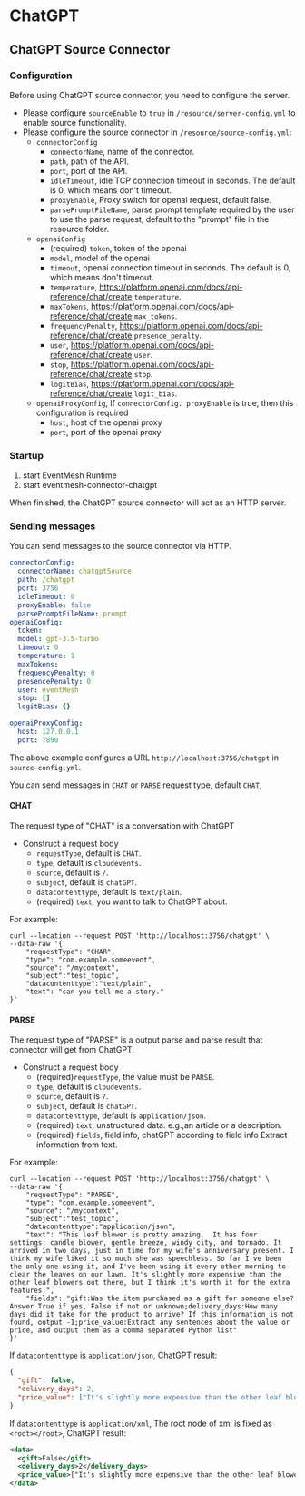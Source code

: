 # ChatGPT

## ChatGPT Source Connector

### Configuration

Before using ChatGPT source connector, you need to configure the server.
- Please configure `sourceEnable` to `true` in `/resource/server-config.yml` to enable source functionality.
- Please configure the source connector in `/resource/source-config.yml`:
  - `connectorConfig`
    - `connectorName`, name of the connector.
    - `path`, path of the API.
    - `port`, port of the API.
    - `idleTimeout`, idle TCP connection timeout in seconds. The default is 0, which means don't timeout.
    - `proxyEnable`, Proxy switch for openai request, default false.
    - `parsePromptFileName`, parse prompt template required by the user to use the parse request, default to the "prompt" file in the resource folder.
  - `openaiConfig`
    - (required) `token`, token of the openai
    - `model`, model of the openai
    - `timeout`, openai connection timeout in seconds. The default is 0, which means don't timeout.
    - `temperature`, https://platform.openai.com/docs/api-reference/chat/create `temperature`.
    - `maxTokens`, https://platform.openai.com/docs/api-reference/chat/create `max_tokens`.
    - `frequencyPenalty`, https://platform.openai.com/docs/api-reference/chat/create `presence_penalty`.
    - `user`,  https://platform.openai.com/docs/api-reference/chat/create `user`.
    - `stop`, https://platform.openai.com/docs/api-reference/chat/create `stop`.
    - `logitBias`, https://platform.openai.com/docs/api-reference/chat/create `logit_bias`.
  - `openaiProxyConfig`, If `connectorConfig. proxyEnable` is true, then this configuration is required
    - `host`, host of the openai proxy
    - `port`, port of the openai proxy

### Startup

1. start EventMesh Runtime
2. start eventmesh-connector-chatgpt

When finished, the ChatGPT source connector will act as an HTTP server.

### Sending messages

You can send messages to the source connector via HTTP.

```yaml
connectorConfig:
  connectorName: chatgptSource
  path: /chatgpt
  port: 3756
  idleTimeout: 0
  proxyEnable: false
  parsePromptFileName: prompt
openaiConfig:
  token:
  model: gpt-3.5-turbo
  timeout: 0
  temperature: 1
  maxTokens:
  frequencyPenalty: 0
  presencePenalty: 0
  user: eventMesh
  stop: []
  logitBias: {}

openaiProxyConfig:
  host: 127.0.0.1
  port: 7890
```

The above example configures a URL `http://localhost:3756/chatgpt` in `source-config.yml`.

You can send messages in `CHAT` or `PARSE` request type, default `CHAT`,

#### CHAT

The request type of "CHAT" is a conversation with ChatGPT

- Construct a request body
  - `requestType`, default is `CHAT`.
  - `type`, default is `cloudevents`.
  - `source`, default is `/`.
  - `subject`, default is `chatGPT`.
  - `datacontenttype`, default is `text/plain`.
  - (required) `text`, you want to talk to ChatGPT about.

For example:
```shell
curl --location --request POST 'http://localhost:3756/chatgpt' \
--data-raw '{
    "requestType": "CHAR",
    "type": "com.example.someevent",
    "source": "/mycontext",
    "subject":"test_topic",
    "datacontenttype":"text/plain",
    "text": "can you tell me a story."
}'
```

#### PARSE

The request type of "PARSE" is a output parse and parse result that connector will get from ChatGPT.
- Construct a request body
  - (required)`requestType`, the value must be `PARSE`.
  - `type`, default is `cloudevents`.
  - `source`, default is `/`.
  - `subject`, default is `chatGPT`.
  - `datacontenttype`, default is `application/json`.
  - (required) `text`, unstructured data. e.g.,an article or a description.
  - (required) `fields`, field info, chatGPT according to field info Extract information from text.

For example:
```shell
curl --location --request POST 'http://localhost:3756/chatgpt' \
--data-raw '{
    "requestType": "PARSE",
    "type": "com.example.someevent",
    "source": "/mycontext",
    "subject":"test_topic",
    "datacontenttype":"application/json",
    "text": "This leaf blower is pretty amazing.  It has four settings: candle blower, gentle breeze, windy city, and tornado. It arrived in two days, just in time for my wife's anniversary present. I think my wife liked it so much she was speechless. So far I've been the only one using it, and I've been using it every other morning to clear the leaves on our lawn. It's slightly more expensive than the other leaf blowers out there, but I think it's worth it for the extra features.",
    "fields": "gift:Was the item purchased as a gift for someone else? Answer True if yes, False if not or unknown;delivery_days:How many days did it take for the product to arrive? If this information is not found, output -1;price_value:Extract any sentences about the value or price, and output them as a comma separated Python list"
}'
```
If `datacontenttype` is `application/json`, ChatGPT result:

```json
{
  "gift": false,
  "delivery_days": 2,
  "price_value": ["It's slightly more expensive than the other leaf blowers out there, but I think it's worth it for the extra features."]
}
```
If `datacontenttype` is `application/xml`, The root node of xml is fixed as `<root></root>`, ChatGPT result:

```xml
<data>
  <gift>False</gift>
  <delivery_days>2</delivery_days>
  <price_value>["It's slightly more expensive than the other leaf blowers out there"]</price_value>
</data>
```
